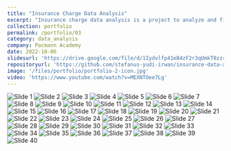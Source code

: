```yaml
---
title: "Insurance Charge Data Analysis"
excerpt: "Insurance charge data analysis is a project to analyze and find pattern in insurance data and induce a prominent factors influencing insurance charge based on data."
collection: portfolio
permalink: /portfolio/03
category: data_analysis
company: Pacmann Academy
date: 2022-10-06
slidesurl: 'https://drive.google.com/file/d/1Iydvlfp41eB4zF2r3qUmkT0zzrdLS0iZ/view?usp=sharing'
repositoryurl: 'https://github.com/stefanus-yudi-irwan/insurance-data-analysis'
image: '/files/portfolio/portfolio-2-icon.jpg'
video: 'https://www.youtube.com/watch?v=MEXNTOee7Lg'
---
```


<img src="https://raw.githubusercontent.com/stefanus-yudi-irwan/insurance-data-analysis/main/presentation_image/Report_Insurance-Charges-Data-Analysis_pages-to-jpg-0001.jpg" alt="Slide 1">
<img src="https://raw.githubusercontent.com/stefanus-yudi-irwan/insurance-data-analysis/main/presentation_image/Report_Insurance-Charges-Data-Analysis_pages-to-jpg-0002.jpg" alt="Slide 2">
<img src="https://raw.githubusercontent.com/stefanus-yudi-irwan/insurance-data-analysis/main/presentation_image/Report_Insurance-Charges-Data-Analysis_pages-to-jpg-0003.jpg" alt="Slide 3">
<img src="https://raw.githubusercontent.com/stefanus-yudi-irwan/insurance-data-analysis/main/presentation_image/Report_Insurance-Charges-Data-Analysis_pages-to-jpg-0004.jpg" alt="Slide 4">
<img src="https://raw.githubusercontent.com/stefanus-yudi-irwan/insurance-data-analysis/main/presentation_image/Report_Insurance-Charges-Data-Analysis_pages-to-jpg-0005.jpg" alt="Slide 5">
<img src="https://raw.githubusercontent.com/stefanus-yudi-irwan/insurance-data-analysis/main/presentation_image/Report_Insurance-Charges-Data-Analysis_pages-to-jpg-0006.jpg" alt="Slide 6">
<img src="https://raw.githubusercontent.com/stefanus-yudi-irwan/insurance-data-analysis/main/presentation_image/Report_Insurance-Charges-Data-Analysis_pages-to-jpg-0007.jpg" alt="Slide 7">
<img src="https://raw.githubusercontent.com/stefanus-yudi-irwan/insurance-data-analysis/main/presentation_image/Report_Insurance-Charges-Data-Analysis_pages-to-jpg-0008.jpg" alt="Slide 8">
<img src="https://raw.githubusercontent.com/stefanus-yudi-irwan/insurance-data-analysis/main/presentation_image/Report_Insurance-Charges-Data-Analysis_pages-to-jpg-0009.jpg" alt="Slide 9">
<img src="https://raw.githubusercontent.com/stefanus-yudi-irwan/insurance-data-analysis/main/presentation_image/Report_Insurance-Charges-Data-Analysis_pages-to-jpg-0010.jpg" alt="Slide 10">
<img src="https://raw.githubusercontent.com/stefanus-yudi-irwan/insurance-data-analysis/main/presentation_image/Report_Insurance-Charges-Data-Analysis_pages-to-jpg-0011.jpg" alt="Slide 11">
<img src="https://raw.githubusercontent.com/stefanus-yudi-irwan/insurance-data-analysis/main/presentation_image/Report_Insurance-Charges-Data-Analysis_pages-to-jpg-0012.jpg" alt="Slide 12">
<img src="https://raw.githubusercontent.com/stefanus-yudi-irwan/insurance-data-analysis/main/presentation_image/Report_Insurance-Charges-Data-Analysis_pages-to-jpg-0013.jpg" alt="Slide 13">
<img src="https://raw.githubusercontent.com/stefanus-yudi-irwan/insurance-data-analysis/main/presentation_image/Report_Insurance-Charges-Data-Analysis_pages-to-jpg-0014.jpg" alt="Slide 14">
<img src="https://raw.githubusercontent.com/stefanus-yudi-irwan/insurance-data-analysis/main/presentation_image/Report_Insurance-Charges-Data-Analysis_pages-to-jpg-0015.jpg" alt="Slide 15">
<img src="https://raw.githubusercontent.com/stefanus-yudi-irwan/insurance-data-analysis/main/presentation_image/Report_Insurance-Charges-Data-Analysis_pages-to-jpg-0016.jpg" alt="Slide 16">
<img src="https://raw.githubusercontent.com/stefanus-yudi-irwan/insurance-data-analysis/main/presentation_image/Report_Insurance-Charges-Data-Analysis_pages-to-jpg-0017.jpg" alt="Slide 17">
<img src="https://raw.githubusercontent.com/stefanus-yudi-irwan/insurance-data-analysis/main/presentation_image/Report_Insurance-Charges-Data-Analysis_pages-to-jpg-0018.jpg" alt="Slide 18">
<img src="https://raw.githubusercontent.com/stefanus-yudi-irwan/insurance-data-analysis/main/presentation_image/Report_Insurance-Charges-Data-Analysis_pages-to-jpg-0019.jpg" alt="Slide 19">
<img src="https://raw.githubusercontent.com/stefanus-yudi-irwan/insurance-data-analysis/main/presentation_image/Report_Insurance-Charges-Data-Analysis_pages-to-jpg-0020.jpg" alt="Slide 20">
<img src="https://raw.githubusercontent.com/stefanus-yudi-irwan/insurance-data-analysis/main/presentation_image/Report_Insurance-Charges-Data-Analysis_pages-to-jpg-0021.jpg" alt="Slide 21">
<img src="https://raw.githubusercontent.com/stefanus-yudi-irwan/insurance-data-analysis/main/presentation_image/Report_Insurance-Charges-Data-Analysis_pages-to-jpg-0022.jpg" alt="Slide 22">
<img src="https://raw.githubusercontent.com/stefanus-yudi-irwan/insurance-data-analysis/main/presentation_image/Report_Insurance-Charges-Data-Analysis_pages-to-jpg-0023.jpg" alt="Slide 23">
<img src="https://raw.githubusercontent.com/stefanus-yudi-irwan/insurance-data-analysis/main/presentation_image/Report_Insurance-Charges-Data-Analysis_pages-to-jpg-0024.jpg" alt="Slide 24">
<img src="https://raw.githubusercontent.com/stefanus-yudi-irwan/insurance-data-analysis/main/presentation_image/Report_Insurance-Charges-Data-Analysis_pages-to-jpg-0025.jpg" alt="Slide 25">
<img src="https://raw.githubusercontent.com/stefanus-yudi-irwan/insurance-data-analysis/main/presentation_image/Report_Insurance-Charges-Data-Analysis_pages-to-jpg-0026.jpg" alt="Slide 26">
<img src="https://raw.githubusercontent.com/stefanus-yudi-irwan/insurance-data-analysis/main/presentation_image/Report_Insurance-Charges-Data-Analysis_pages-to-jpg-0027.jpg" alt="Slide 27">
<img src="https://raw.githubusercontent.com/stefanus-yudi-irwan/insurance-data-analysis/main/presentation_image/Report_Insurance-Charges-Data-Analysis_pages-to-jpg-0028.jpg" alt="Slide 28">
<img src="https://raw.githubusercontent.com/stefanus-yudi-irwan/insurance-data-analysis/main/presentation_image/Report_Insurance-Charges-Data-Analysis_pages-to-jpg-0029.jpg" alt="Slide 29">
<img src="https://raw.githubusercontent.com/stefanus-yudi-irwan/insurance-data-analysis/main/presentation_image/Report_Insurance-Charges-Data-Analysis_pages-to-jpg-0030.jpg" alt="Slide 30">
<img src="https://raw.githubusercontent.com/stefanus-yudi-irwan/insurance-data-analysis/main/presentation_image/Report_Insurance-Charges-Data-Analysis_pages-to-jpg-0031.jpg" alt="Slide 31">
<img src="https://raw.githubusercontent.com/stefanus-yudi-irwan/insurance-data-analysis/main/presentation_image/Report_Insurance-Charges-Data-Analysis_pages-to-jpg-0032.jpg" alt="Slide 32">
<img src="https://raw.githubusercontent.com/stefanus-yudi-irwan/insurance-data-analysis/main/presentation_image/Report_Insurance-Charges-Data-Analysis_pages-to-jpg-0033.jpg" alt="Slide 33">
<img src="https://raw.githubusercontent.com/stefanus-yudi-irwan/insurance-data-analysis/main/presentation_image/Report_Insurance-Charges-Data-Analysis_pages-to-jpg-0034.jpg" alt="Slide 34">
<img src="https://raw.githubusercontent.com/stefanus-yudi-irwan/insurance-data-analysis/main/presentation_image/Report_Insurance-Charges-Data-Analysis_pages-to-jpg-0035.jpg" alt="Slide 35">
<img src="https://raw.githubusercontent.com/stefanus-yudi-irwan/insurance-data-analysis/main/presentation_image/Report_Insurance-Charges-Data-Analysis_pages-to-jpg-0036.jpg" alt="Slide 36">
<img src="https://raw.githubusercontent.com/stefanus-yudi-irwan/insurance-data-analysis/main/presentation_image/Report_Insurance-Charges-Data-Analysis_pages-to-jpg-0037.jpg" alt="Slide 37">
<img src="https://raw.githubusercontent.com/stefanus-yudi-irwan/insurance-data-analysis/main/presentation_image/Report_Insurance-Charges-Data-Analysis_pages-to-jpg-0038.jpg" alt="Slide 38">
<img src="https://raw.githubusercontent.com/stefanus-yudi-irwan/insurance-data-analysis/main/presentation_image/Report_Insurance-Charges-Data-Analysis_pages-to-jpg-0039.jpg" alt="Slide 39">
<img src="https://raw.githubusercontent.com/stefanus-yudi-irwan/insurance-data-analysis/main/presentation_image/Report_Insurance-Charges-Data-Analysis_pages-to-jpg-0040.jpg" alt="Slide 40">